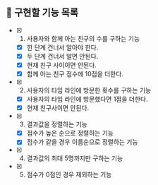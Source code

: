 ## 📌 구현할 기능 목록

- [x] 1. 사용자와 함께 아는 친구의 수를 구하는 기능

  - [x] 한 단계 건너서 알아야 한다.
  - [x] 두 단계 건너서 알면 안된다.
  - [x] 현재 친구 사이이면 안된다.
  - [x] 함께 아는 친구 점수에 10점을 더한다.

- [x] 2. 사용자의 타임 라인에 방문한 횟수를 구하는 기능

  - [x] 사용자의 타임 라인에 방문했다면 1점을 더한다.
  - [x] 현재 친구사이면 안된다.

- [x] 3. 결과값을 정렬하는 기능

  - [x] 점수가 높은 순으로 정렬하는 기능
  - [x] 점수가 같을 경우 이름순으로 정렬하는 기능

- [x] 4. 결과값의 최대 5명까지만 구하는 기능

- [x] 5. 점수가 0점인 경우 제외하는 기능
